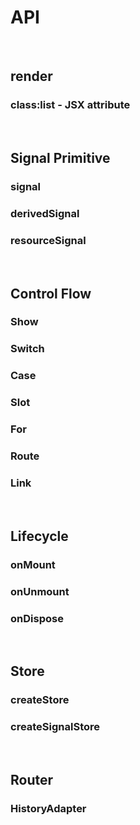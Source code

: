 
# API

<br>

## render

### class:list - JSX attribute

<br>

## Signal Primitive

### signal 

### derivedSignal 

### resourceSignal 

<br>

## Control Flow

### Show

### Switch

### Case

### Slot

### For

### Route

### Link

<br>

## Lifecycle

### onMount

### onUnmount

### onDispose

<br>

## Store 

### createStore

### createSignalStore

<br>

## Router

### HistoryAdapter

